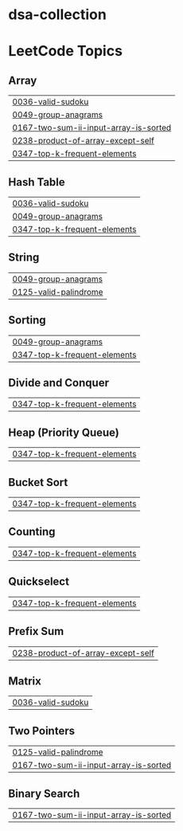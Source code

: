 # dsa-collection

<!---LeetCode Topics Start-->
# LeetCode Topics
## Array
|  |
| ------- |
| [0036-valid-sudoku](https://github.com/bete7512/dsa-collection/tree/master/0036-valid-sudoku) |
| [0049-group-anagrams](https://github.com/bete7512/dsa-collection/tree/master/0049-group-anagrams) |
| [0167-two-sum-ii-input-array-is-sorted](https://github.com/bete7512/dsa-collection/tree/master/0167-two-sum-ii-input-array-is-sorted) |
| [0238-product-of-array-except-self](https://github.com/bete7512/dsa-collection/tree/master/0238-product-of-array-except-self) |
| [0347-top-k-frequent-elements](https://github.com/bete7512/dsa-collection/tree/master/0347-top-k-frequent-elements) |
## Hash Table
|  |
| ------- |
| [0036-valid-sudoku](https://github.com/bete7512/dsa-collection/tree/master/0036-valid-sudoku) |
| [0049-group-anagrams](https://github.com/bete7512/dsa-collection/tree/master/0049-group-anagrams) |
| [0347-top-k-frequent-elements](https://github.com/bete7512/dsa-collection/tree/master/0347-top-k-frequent-elements) |
## String
|  |
| ------- |
| [0049-group-anagrams](https://github.com/bete7512/dsa-collection/tree/master/0049-group-anagrams) |
| [0125-valid-palindrome](https://github.com/bete7512/dsa-collection/tree/master/0125-valid-palindrome) |
## Sorting
|  |
| ------- |
| [0049-group-anagrams](https://github.com/bete7512/dsa-collection/tree/master/0049-group-anagrams) |
| [0347-top-k-frequent-elements](https://github.com/bete7512/dsa-collection/tree/master/0347-top-k-frequent-elements) |
## Divide and Conquer
|  |
| ------- |
| [0347-top-k-frequent-elements](https://github.com/bete7512/dsa-collection/tree/master/0347-top-k-frequent-elements) |
## Heap (Priority Queue)
|  |
| ------- |
| [0347-top-k-frequent-elements](https://github.com/bete7512/dsa-collection/tree/master/0347-top-k-frequent-elements) |
## Bucket Sort
|  |
| ------- |
| [0347-top-k-frequent-elements](https://github.com/bete7512/dsa-collection/tree/master/0347-top-k-frequent-elements) |
## Counting
|  |
| ------- |
| [0347-top-k-frequent-elements](https://github.com/bete7512/dsa-collection/tree/master/0347-top-k-frequent-elements) |
## Quickselect
|  |
| ------- |
| [0347-top-k-frequent-elements](https://github.com/bete7512/dsa-collection/tree/master/0347-top-k-frequent-elements) |
## Prefix Sum
|  |
| ------- |
| [0238-product-of-array-except-self](https://github.com/bete7512/dsa-collection/tree/master/0238-product-of-array-except-self) |
## Matrix
|  |
| ------- |
| [0036-valid-sudoku](https://github.com/bete7512/dsa-collection/tree/master/0036-valid-sudoku) |
## Two Pointers
|  |
| ------- |
| [0125-valid-palindrome](https://github.com/bete7512/dsa-collection/tree/master/0125-valid-palindrome) |
| [0167-two-sum-ii-input-array-is-sorted](https://github.com/bete7512/dsa-collection/tree/master/0167-two-sum-ii-input-array-is-sorted) |
## Binary Search
|  |
| ------- |
| [0167-two-sum-ii-input-array-is-sorted](https://github.com/bete7512/dsa-collection/tree/master/0167-two-sum-ii-input-array-is-sorted) |
<!---LeetCode Topics End-->